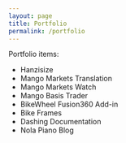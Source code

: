 ```yaml
---
layout: page
title: Portfolio
permalink: /portfolio
---
```


Portfolio items:
- Hanzisize
- Mango Markets Translation
- Mango Markets Watch
- Mango Basis Trader
- BikeWheel Fusion360 Add-in
- Bike Frames
- Dashing Documentation
- Nola Piano Blog